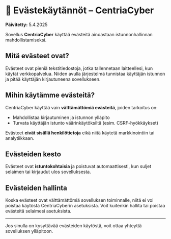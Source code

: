 # 🍪 Evästekäytännöt – CentriaCyber

**Päivitetty:** 5.4.2025

Sovellus **CentriaCyber** käyttää evästeitä ainoastaan istunnonhallinnan mahdollistamiseksi.

## Mitä evästeet ovat?

Evästeet ovat pieniä tekstitiedostoja, jotka tallennetaan laitteellesi, kun käytät verkkopalvelua. Niiden avulla järjestelmä tunnistaa käyttäjän istunnon ja pitää käyttäjän kirjautuneena sovellukseen.

## Mihin käytämme evästeitä?

CentriaCyber käyttää vain **välttämättömiä evästeitä**, joiden tarkoitus on:

- Mahdollistaa kirjautuminen ja istunnon ylläpito
- Turvata käyttäjän istunto väärinkäytöksiltä (esim. CSRF-hyökkäykset)

Evästeet **eivät sisällä henkilötietoja** eikä niitä käytetä markkinointiin tai analytiikkaan.

## Evästeiden kesto

Evästeet ovat **istuntokohtaisia** ja poistuvat automaattisesti, kun suljet selaimen tai kirjaudut ulos sovelluksesta.

## Evästeiden hallinta

Koska evästeet ovat välttämättömiä sovelluksen toiminnalle, niitä ei voi poistaa käytöstä CentriaCyberin asetuksista. Voit kuitenkin hallita tai poistaa evästeitä selaimesi asetuksista.

---

Jos sinulla on kysyttävää evästeiden käytöstä, voit ottaa yhteyttä sovelluksen ylläpitoon.


